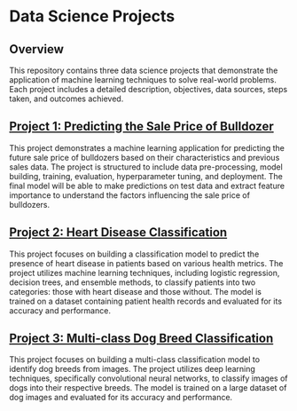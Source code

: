 # Data Science Projects

## Overview
This repository contains three data science projects that demonstrate the application of machine learning techniques to solve real-world problems. Each project includes a detailed description, objectives, data sources, steps taken, and outcomes achieved.

## [Project 1: Predicting the Sale Price of Bulldozer](1_Predicting_Sale_Price_of_Bulldozers/README.md)
This project demonstrates a machine learning application for predicting the future sale price of bulldozers based on their characteristics and previous sales data. The project is structured to include data pre-processing, model building, training, evaluation, hyperparameter tuning, and deployment. The final model will be able to make predictions on test data and extract feature importance to understand the factors influencing the sale price of bulldozers.

## [Project 2: Heart Disease Classification](2_Heart_Disease_Classification/README.md)
This project focuses on building a classification model to predict the presence of heart disease in patients based on various health metrics. The project utilizes machine learning techniques, including logistic regression, decision trees, and ensemble methods, to classify patients into two categories: those with heart disease and those without. The model is trained on a dataset containing patient health records and evaluated for its accuracy and performance.

## [Project 3: Multi-class Dog Breed Classification](3_Multiclass_Dog_Breed_Classification/README.md)
This project focuses on building a multi-class classification model to identify dog breeds from images. The project utilizes deep learning techniques, specifically convolutional neural networks, to classify images of dogs into their respective breeds. The model is trained on a large dataset of dog images and evaluated for its accuracy and performance.